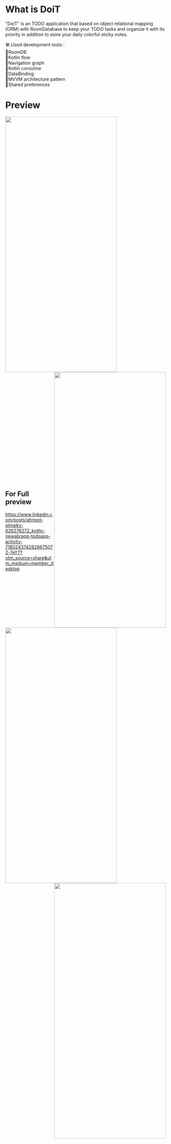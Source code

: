 # What is DoiT
"DoiT" is an TODO application that based on object relational mapping (ORM) with RoomDatabase to keep your TODO tasks and organize it with its priority in addition to store your daily colorful sticky notes.

🛠️.Used development tools :<br>
🔹RoomDB<br>
🔹Kotlin flow<br>
🔹Navigation graph<br>
🔹Kotlin coroutine<br>
🔹DataBinding<br>
🔹MVVM architecture pattern<br>
🔹Shared preferences<br>

# Preview
 <img align="left" width="350px" height="800px" src="https://github.com/AhmedEl-Malky/DoiT_Android_App/assets/130024306/af219051-33ea-407f-a5ae-4bb933623537"/><br>
 <img align="right" width="350px" height="800px" src="https://github.com/AhmedEl-Malky/DoiT_Android_App/assets/130024306/0e4e99b5-b6e5-403a-a186-3605d5a93afa"/><br>
 <img align="left" width="350px" height="800px" src="https://github.com/AhmedEl-Malky/DoiT_Android_App/assets/130024306/9f0a7761-e1a0-4c07-9cf0-a2a61b4b1503"/><br>
 <img align="right" width="350px" height="800px" src="https://github.com/AhmedEl-Malky/DoiT_Android_App/assets/130024306/6d0311dc-a2ab-4fb7-b80e-e0b981ee5582"/><br>
<br><br><br><br><br><br><br><br><br><br><br><br><br><br><br><br><br><br><br><br><br><br><br><br><br><br><br><br><br><br><br><br><br><br><br><br><br><br><br><br><br><br><br><br><br><br><br><br><br><br><br><br><br><br><br><br><br><br><br><br><br><br><br>

## For Full preview
https://www.linkedin.com/posts/ahmed-elmalky-626276272_kotlin-newabrapp-todoapp-activity-7180243742828675072-7eY7?utm_source=share&utm_medium=member_desktop

